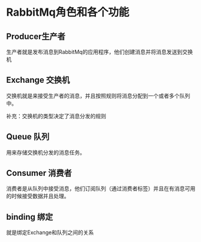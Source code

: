 # RabbitMq角色和各个功能

## Producer生产者

生产者就是发布消息到RabbitMq的应用程序，他们创建消息并将消息发送到交换机

## Exchange 交换机

交换机就是来接受生产者的消息，并且按照规则将消息分配到一个或者多个队列中。

补充：交换机的类型决定了消息分发的规则

## Queue 队列

用来存储交换机分发的消息任务。

## Consumer 消费者

消费者是从队列中接受消息，他们订阅队列（通过消费者标签）并且在有消息可用的时候接受数据并且处理。

## binding 绑定

就是绑定Exchange和队列之间的关系